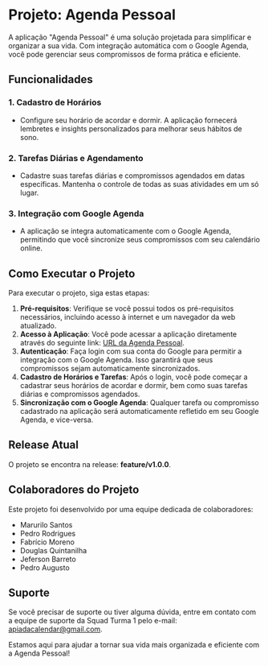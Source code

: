 # Projeto: Agenda Pessoal

A aplicação "Agenda Pessoal" é uma solução projetada para simplificar e organizar a sua vida. Com integração automática com o Google Agenda, você pode gerenciar seus compromissos de forma prática e eficiente.

## Funcionalidades

### 1. Cadastro de Horários

- Configure seu horário de acordar e dormir. A aplicação fornecerá lembretes e insights personalizados para melhorar seus hábitos de sono.

### 2. Tarefas Diárias e Agendamento

- Cadastre suas tarefas diárias e compromissos agendados em datas específicas. Mantenha o controle de todas as suas atividades em um só lugar.

### 3. Integração com Google Agenda

- A aplicação se integra automaticamente com o Google Agenda, permitindo que você sincronize seus compromissos com seu calendário online.

## Como Executar o Projeto

Para executar o projeto, siga estas etapas:

1. **Pré-requisitos**: Verifique se você possui todos os pré-requisitos necessários, incluindo acesso à internet e um navegador da web atualizado.
2. **Acesso à Aplicação**: Você pode acessar a aplicação diretamente através do seguinte link: [URL da Agenda Pessoal](https://exemplo.com/agenda-pessoal).
3. **Autenticação**: Faça login com sua conta do Google para permitir a integração com o Google Agenda. Isso garantirá que seus compromissos sejam automaticamente sincronizados.
4. **Cadastro de Horários e Tarefas**: Após o login, você pode começar a cadastrar seus horários de acordar e dormir, bem como suas tarefas diárias e compromissos agendados.
5. **Sincronização com o Google Agenda**: Qualquer tarefa ou compromisso cadastrado na aplicação será automaticamente refletido em seu Google Agenda, e vice-versa.

## Release Atual

O projeto se encontra na release: **feature/v1.0.0**.

## Colaboradores do Projeto

Este projeto foi desenvolvido por uma equipe dedicada de colaboradores:

- Marurilo Santos
- Pedro Rodrigues
- Fabrício Moreno
- Douglas Quintanilha
- Jeferson Barreto
- Pedro Augusto

## Suporte

Se você precisar de suporte ou tiver alguma dúvida, entre em contato com a equipe de suporte da Squad Turma 1 pelo e-mail: [apiadacalendar@gmail.com](mailto:apiadacalendar@gmail.com).

Estamos aqui para ajudar a tornar sua vida mais organizada e eficiente com a Agenda Pessoal!
